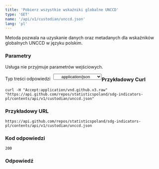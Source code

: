 ```yaml
---
title: 'Pobierz wszystkie wskaźniki globalne UNCCD'
type: 'GET'
name: '/api/v1/custodian/unccd.json'
lang: 'pl'
---
```


Metoda pozwala na uzyskanie danych oraz metadanych dla wskaźników globalnych UNCCD w języku polskim.

### Parametry

<p>Usługa nie przyjmuje parametrów wejściowych.</p>

<p style='float:left;margin-top: 7px;'>Typ treści odpowiedzi</p>
<select style='float:left;padding: 0px 15px;width: 155px;margin-left: 10px;text-align-last: center;'>
  <option>application/json</option>
</select>

<div id='example1'>

<h3 id="przykładowy-curl">Przykładowy Curl</h3>

<p><code class="highlighter-rouge">curl -H "Accept:application/vnd.github.v3.raw" "https://api.github.com/repos/statisticspoland/sdg-indicators-pl/contents/api/v1/custodian/unccd.json"</code></p>

<h3 id="przykładowy-url">Przykładowy URL</h3>

<p><code class="highlighter-rouge">https://api.github.com/repos/statisticspoland/sdg-indicators-pl/contents/api/v1/custodian/unccd.json</code></p>

<h3 id="przykładowy-kod-odpowiedzi">Kod odpowiedzi</h3>

<p><code class="highlighter-rouge">200</code></p>

<h3 id="przykładowa-odpowiedź">Odpowiedź</h3>

<p><code class="highlighter-rouge" id="show-data-unccd">
</code></p>

</div>


<script>

$.getJSON('https://sdg.gov.pl/api/v1/custodian/unccd.json', function(data) {
    $('#show-data-unccd').html(JSON.stringify(data, null, 2));
});

</script>
